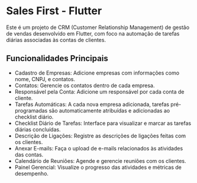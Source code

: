 
# Sales First - Flutter
Este é um projeto de CRM (Customer Relationship Management) de gestão de vendas desenvolvido em Flutter, com foco na automação de tarefas diárias associadas às contas de clientes.

## Funcionalidades Principais
- Cadastro de Empresas: Adicione empresas com informações como nome, CNPJ, e contatos.
- Contatos: Gerencie os contatos dentro de cada empresa.
- Responsável pela Conta: Adicione um responsável por cada conta de cliente.
- Tarefas Automáticas: A cada nova empresa adicionada, tarefas pré-programadas são automaticamente atribuídas e adicionadas ao checklist diário.
- Checklist Diário de Tarefas: Interface para visualizar e marcar as tarefas diárias concluídas.
- Descrição de Ligações: Registre as descrições de ligações feitas com os clientes.
- Anexar E-mails: Faça o upload de e-mails relacionados às atividades das contas.
- Calendário de Reuniões: Agende e gerencie reuniões com os clientes.
- Painel Gerencial: Visualize o progresso das atividades e métricas de desempenho.
